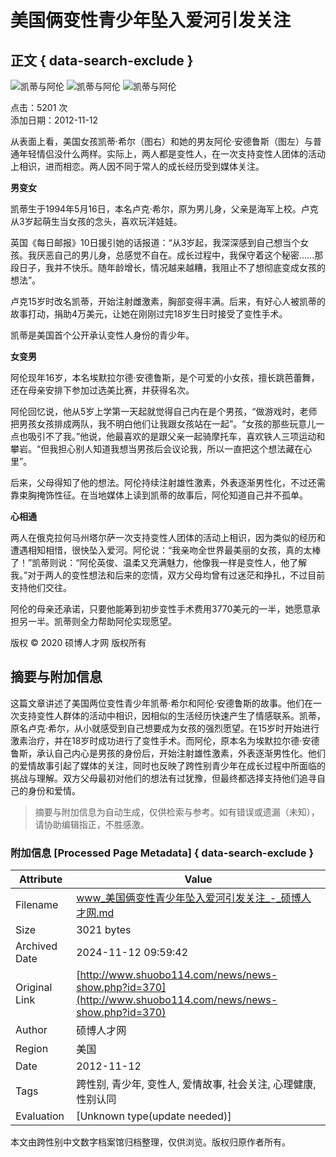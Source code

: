 # 美国俩变性青少年坠入爱河引发关注

## 正文 { data-search-exclude }


![凯蒂与阿伦](http://img.cyol.com/img/edu/attachement/jpg/site2/20121112/00219b03e662120a8ea54e.jpg)
![凯蒂与阿伦](http://img.cyol.com/img/edu/attachement/jpg/site2/20121112/00219b03e662120a8ea54e.jpg)
![凯蒂与阿伦](http://img.cyol.com/img/edu/attachement/jpg/site2/20121112/00219b03e662120a8ea550.jpg)

点击：5201 次  
添加日期：2012-11-12  

从表面上看，美国女孩凯蒂·希尔（图右）和她的男友阿伦·安德鲁斯（图左）与普通年轻情侣没什么两样。实际上，两人都是变性人，在一次支持变性人团体的活动上相识，进而相恋。两人因不同于常人的成长经历受到媒体关注。

**男变女**

凯蒂生于1994年5月16日，本名卢克·希尔，原为男儿身，父亲是海军上校。卢克从3岁起萌生当女孩的念头，喜欢玩洋娃娃。

英国《每日邮报》10日援引她的话报道：“从3岁起，我深深感到自己想当个女孩。我厌恶自己的男儿身，总感觉不自在。成长过程中，我保守着这个秘密……那段日子，我并不快乐。随年龄增长，情况越来越糟，我阻止不了想彻底变成女孩的想法”。

卢克15岁时改名凯蒂，开始注射雌激素，胸部变得丰满。后来，有好心人被凯蒂的故事打动，捐助4万美元，让她在刚刚过完18岁生日时接受了变性手术。

凯蒂是美国首个公开承认变性人身份的青少年。

**女变男**

阿伦现年16岁，本名埃默拉尔德·安德鲁斯，是个可爱的小女孩，擅长跳芭蕾舞，还在母亲安排下参加过选美比赛，并获得名次。

阿伦回忆说，他从5岁上学第一天起就觉得自己内在是个男孩，“做游戏时，老师把男孩女孩排成两队，我不明白他们让我跟女孩站在一起”。“女孩的那些玩意儿一点也吸引不了我。”他说，他最喜欢的是跟父亲一起骑摩托车，喜欢铁人三项运动和攀岩。“但我担心别人知道我想当男孩后会议论我，所以一直把这个想法藏在心里”。

后来，父母得知了他的想法。阿伦持续注射雄性激素，外表逐渐男性化，不过还需靠束胸掩饰性征。在当地媒体上读到凯蒂的故事后，阿伦知道自己并不孤单。

**心相通**

两人在俄克拉何马州塔尔萨一次支持变性人团体的活动上相识，因为类似的经历和遭遇相知相惜，很快坠入爱河。阿伦说：“我亲吻全世界最美丽的女孩，真的太棒了！”凯蒂则说：“阿伦英俊、温柔又充满魅力，他像我一样是变性人，他了解我。”对于两人的变性想法和后来的恋情，双方父母均曾有过迷茫和挣扎，不过目前支持他们交往。

阿伦的母亲还承诺，只要他能筹到初步变性手术费用3770美元的一半，她愿意承担另一半。凯蒂则全力帮助阿伦实现愿望。  

版权 © 2020 硕博人才网 版权所有
<!-- tcd_original_link http://www.shuobo114.com/news/news-show.php?id=370 -->
## 摘要与附加信息

<!-- tcd_abstract -->
这篇文章讲述了美国两位变性青少年凯蒂·希尔和阿伦·安德鲁斯的故事。他们在一次支持变性人群体的活动中相识，因相似的生活经历快速产生了情感联系。凯蒂，原名卢克·希尔，从小就感受到自己想要成为女孩的强烈愿望。在15岁时开始进行激素治疗，并在18岁时成功进行了变性手术。而阿伦，原本名为埃默拉尔德·安德鲁斯，承认自己内心是男孩的身份后，开始注射雄性激素，外表逐渐男性化。他们的爱情故事引起了媒体的关注，同时也反映了跨性别青少年在成长过程中所面临的挑战与理解。双方父母最初对他们的想法有过犹豫，但最终都选择支持他们追寻自己的身份和爱情。
<!-- tcd_abstract_end -->

> 摘要与附加信息为自动生成，仅供检索与参考。如有错误或遗漏（未知），请协助编辑指正，不胜感激。

### 附加信息 [Processed Page Metadata] { data-search-exclude }

| Attribute       | Value                                  |
|-----------------|----------------------------------------|
| Filename        | www_美国俩变性青少年坠入爱河引发关注_-_硕博人才网.md                             |
| Size            | 3021 bytes                           |
| Archived Date   | 2024-11-12 09:59:42                             |
| Original Link   | [http://www.shuobo114.com/news/news-show.php?id=370](http://www.shuobo114.com/news/news-show.php?id=370)                       |
| Author          | 硕博人才网                               |
| Region          | 美国                               |
| Date            | 2012-11-12                                 |
| Tags            | 跨性别, 青少年, 变性人, 爱情故事, 社会关注, 心理健康, 性别认同                                 |
| Evaluation            | [Unknown type(update needed)]                                 |
<!-- tcd_table_end -->

本文由跨性别中文数字档案馆归档整理，仅供浏览。版权归原作者所有。
